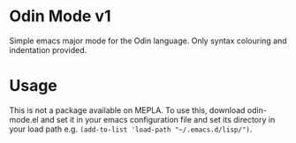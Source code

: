 # Odin Mode v1
Simple emacs major mode for the Odin language. Only syntax colouring and indentation provided.

# Usage
This is not a package available on MEPLA. To use this, download odin-mode.el and set it in your emacs configuration file and set its directory in your load path e.g. `(add-to-list 'load-path "~/.emacs.d/lisp/")`.
